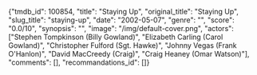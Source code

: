 {"tmdb_id": 100854, "title": "Staying Up", "original_title": "Staying Up", "slug_title": "staying-up", "date": "2002-05-07", "genre": "", "score": "0.0/10", "synopsis": "", "image": "/img/default-cover.png", "actors": ["Stephen Tompkinson (Billy Gowland)", "Elizabeth Carling (Carol Gowland)", "Christopher Fulford (Sgt. Hawke)", "Johnny Vegas (Frank O'Hanlon)", "David MacCreedy (Craig)", "Craig Heaney (Omar Watson)"], "comments": [], "recommandations_id": []}